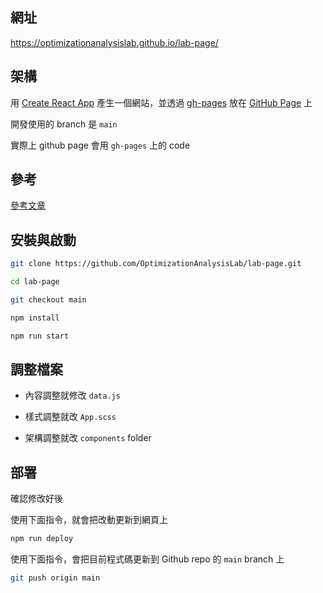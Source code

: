 ## 網址
https://optimizationanalysislab.github.io/lab-page/

## 架構
用 [Create React App](https://create-react-app.dev/) 產生一個網站，並透過 [gh-pages](https://github.com/tschaub/gh-pages) 放在 [GitHub Page](https://pages.github.com/) 上

開發使用的 branch 是 `main`

實際上 github page 會用 `gh-pages` 上的 code

## 參考
[參考文章](https://ithelp.ithome.com.tw/articles/10228423)

## 安裝與啟動
```bash
git clone https://github.com/OptimizationAnalysisLab/lab-page.git
```

```bash
cd lab-page
```

```bash
git checkout main
```

```bash
npm install
```

```bash
npm run start
```

## 調整檔案
- 內容調整就修改 `data.js`

- 樣式調整就改 `App.scss`

- 架構調整就改 `components` folder

## 部署
確認修改好後

使用下面指令，就會把改動更新到網頁上
```bash
npm run deploy
```

使用下面指令，會把目前程式碼更新到 Github repo 的 `main` branch 上
```bash
git push origin main
```
